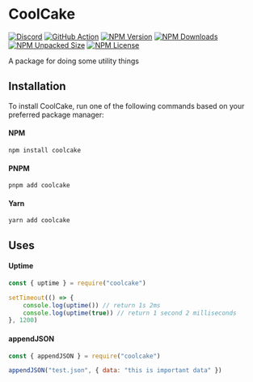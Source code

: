 # CoolCake

[![Discord](https://img.shields.io/discord/1211530334458617866?style=flat&logo=discord&logoColor=ffffff&color=5865f2)](https://discord.gg/FaCCaFM74Q)
[![GitHub Action](https://github.com/softwarexplus/coolcake/actions/workflows/test.yaml/badge.svg)](https://github.com/softwarexplus/coolcake/actions)
[![NPM Version](https://img.shields.io/npm/v/coolcake)](https://www.npmjs.com/package/coolcake)
[![NPM Downloads](https://img.shields.io/npm/dy/coolcake)](https://www.npmjs.com/package/coolcake)
[![NPM Unpacked Size](https://img.shields.io/npm/unpacked-size/coolcake)](https://www.npmjs.com/package/coolcake)
[![NPM License](https://img.shields.io/npm/l/coolcake)](https://github.com/softwarexplus/coolcake/blob/main/LICENSE)

A package for doing some utility things

## Installation

To install CoolCake, run one of the following commands based on your preferred package manager:

#### NPM

```console
npm install coolcake
```

#### PNPM

```console
pnpm add coolcake
```

#### Yarn

```console
yarn add coolcake
```

## Uses

#### Uptime

```js
const { uptime } = require("coolcake")

setTimeout(() => {
    console.log(uptime()) // return 1s 2ms
    console.log(uptime(true)) // return 1 second 2 milliseconds
}, 1200)
```

#### appendJSON

```js
const { appendJSON } = require("coolcake")

appendJSON("test.json", { data: "this is important data" })
```
